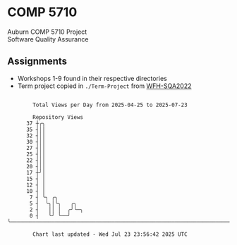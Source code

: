# COMP 5710
Auburn COMP 5710 Project  
Software Quality Assurance

## Assignments
- Workshops 1-9 found in their respective directories
- Term project copied in `./Term-Project` from [WFH-SQA2022](https://github.com/wumphlett/WFH-SQA2022-AUBURN)

```

        Total Views per Day from 2025-04-25 to 2025-07-23

        Repository Views
      37 ┼╭╮
      35 ┤││
      32 ┤││
      30 ┤││
      27 ┤││
      25 ┤││
      22 ┤││
      20 ┤││
      17 ┼╯│
      15 ┤ │
      12 ┤ │
      10 ┤ │
       7 ┤ ╰╮ ╭╮
       5 ┤  ╰╮│╰╮   ╭╮
       2 ┤   ││ │  ╭╯╰─╮
       0 ┤   ╰╯ ╰──╯   ╰───────────────────────────────────────────────────────────────────────────

        Chart last updated - Wed Jul 23 23:56:42 2025 UTC
        
```
